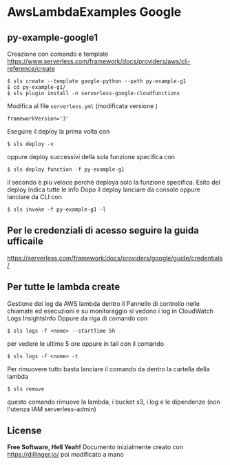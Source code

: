 # AwsLambdaExamples Google

## py-example-google1
Creazione con comando e template https://www.serverless.com/framework/docs/providers/aws/cli-reference/create
```
$ sls create --template google-python --path py-example-g1
$ cd py-example-g1/
$ sls plugin install -n serverless-google-cloudfunctions
```

Modifica al file `serverless.yml` (modificata versione )
```
frameworkVersion='3'
```

Eseguire il deploy la prima volta con 
```
$ sls deploy -v
```
oppure deploy successivi della sola funzione specifica con
```
$ sls deploy function -f py-example-g1
```
il secondo è più veloce perchè deploya solo la funzione specifica.
Esito del deploy indica tutte le info
Dopo il deploy lanciare da console oppure lanciare da CLI con
```
$ sls invoke -f py-example-g1 -l
```

## Per le credenziali di acesso seguire la guida ufficaile
https://serverless.com/framework/docs/providers/google/guide/credentials/

## Per tutte le lambda create
Gestione dei log da AWS lambda dentro il Pannello di controllo nelle chiamate ed esecuzioni e su monitoraggio si vedono i log in CloudWatch Logs InsightsInfo
Oppure da riga di comando con
```
$ sls logs -f <nome> --startTime 5h
```
per vedere le ultime 5 ore oppure in tail con il comando
```
$ sls logs -f <nome> -t 
```
Per rimuovere tutto basta lanciare il comando da dentro la cartella della lambda
```
$ sls remove
```
questo comando rimuove la lambda, i bucket s3, i log e le dipendenze (non l'utenza IAM serverless-admin)



## License
**Free Software, Hell Yeah!**
Documento inizialmente creato con https://dillinger.io/ poi modificato a mano